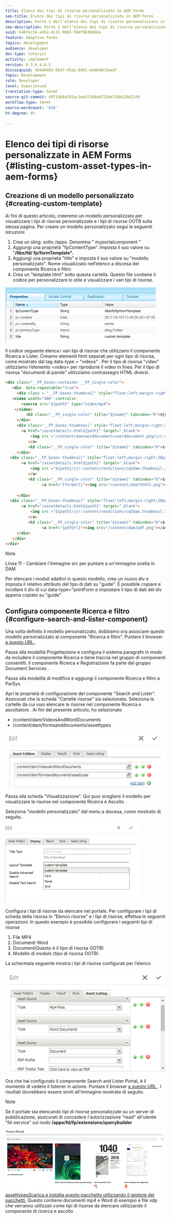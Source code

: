 ```yaml
---
title: Elenco dei tipi di risorse personalizzate in AEM Forms
seo-title: Elenco dei tipi di risorse personalizzate in AEM Forms
description: Parte 2 dell’elenco dei tipi di risorse personalizzate in AEM Forms
seo-description: Parte 2 dell’elenco dei tipi di risorse personalizzate in AEM Forms
uuid: 6467ec34-e452-4c21-9bb5-504f9630466a
feature: Adaptive Forms
topics: development
audience: developer
doc-type: tutorial
activity: implement
version: 6.3,6.4,6.5
discoiquuid: 4b940465-0bd7-45a2-8d01-e4d640c9aedf
topic: Development
role: Developer
level: Experienced
translation-type: tm+mt
source-git-commit: d9714b9a291ec3ee5f3dba9723de72bb120d2149
workflow-type: tm+mt
source-wordcount: '616'
ht-degree: 0%

---
```



# Elenco dei tipi di risorse personalizzate in AEM Forms {#listing-custom-asset-types-in-aem-forms}

## Creazione di un modello personalizzato {#creating-custom-template}


Ai fini di questo articolo, creeremo un modello personalizzato per visualizzare i tipi di risorse personalizzate e i tipi di risorse OOTB sulla stessa pagina. Per creare un modello personalizzato segui le seguenti istruzioni

1. Crea un sling: sotto /apps. Denomina &quot; myportalcomponent &quot;
1. Aggiungi una proprietà &quot;fpContentType&quot;. Imposta il suo valore su &quot;**/libs/fd/ fp/formTemplate&quot;.**
1. Aggiungi una proprietà &quot;title&quot; e imposta il suo valore su &quot;modello personalizzato&quot;. Nome visualizzato nell’elenco a discesa del componente Ricerca e filtro
1. Crea un &quot;template.html&quot; sotto questa cartella. Questo file contiene il codice per personalizzare lo stile e visualizzare i vari tipi di risorse.

![appsfolder](assets/appsfolder_.png)

Il codice seguente elenca i vari tipi di risorse che utilizzano il componente Ricerca e Lister. Creiamo elementi html separati per ogni tipo di risorsa, come mostrato dal tag data-type = &quot;videos&quot; . Per il tipo di risorsa &quot;video&quot; utilizziamo l’elemento &lt;video> per riprodurre il video in linea. Per il tipo di risorsa &quot;documenti di parole&quot; utilizziamo contrassegni HTML diversi.

```html
<div class="__FP_boxes-container __FP_single-color">
   <div  data-repeatable="true">
     <div class = "__FP_boxes-thumbnail" style="float:left;margin-right:20px;" data-type = "videos">
   <video width="400" controls>
       <source src="${path}" type="video/mp4">
    </video>
         <h3 class="__FP_single-color" title="${name}" tabindex="0">${name}</h3>
     </div>
     <div class="__FP_boxes-thumbnail" style="float:left;margin-right:20px;" data-type = "worddocuments">
       <a href="/assetdetails.html${path}" target="_blank">
           <img src ="/content/dam/worddocuments/worddocument.png/jcr:content/renditions/cq5dam.thumbnail.319.319.png"/>
          </a>
          <h3 class="__FP_single-color" title="${name}" tabindex="0">${name}</h3>
     </div>
  <div class="__FP_boxes-thumbnail" style="float:left;margin-right:20px;" data-type = "xfaForm">
       <a href="/assetdetails.html${path}" target="_blank">
           <img src ="${path}/jcr:content/renditions/cq5dam.thumbnail.319.319.png"/>
          </a>
          <h3 class="__FP_single-color" title="${name}" tabindex="0">${name}</h3>
                <a href="{formUrl}"><img src="/content/dam/html5.png"></a><p>

     </div>
  <div class="__FP_boxes-thumbnail" style="float:left;margin-right:20px;" data-type = "printForm">
       <a href="/assetdetails.html${path}" target="_blank">
           <img src ="${path}/jcr:content/renditions/cq5dam.thumbnail.319.319.png"/>
          </a>
          <h3 class="__FP_single-color" title="${name}" tabindex="0">${name}</h3>
                <a href="{pdfUrl}"><img src="/content/dam/pdf.png"></a><p>
     </div>
   </div>
</div>
```

>[!NOTE]
>
>Linea 11 - Cambiare l&#39;immagine src per puntare a un&#39;immagine scelta in DAM.
>
>Per elencare i moduli adattivi in questo modello, crea un nuovo div e imposta il relativo attributo del tipo di dati su &quot;guide&quot;. È possibile copiare e incollare il div di cui data-type=&quot;printForm e impostare il tipo di dati del div appena copiato su &quot;guide&quot;

## Configura componente Ricerca e filtro {#configure-search-and-lister-component}

Una volta definito il modello personalizzato, dobbiamo ora associare questo modello personalizzato al componente &quot;Ricerca e filtro&quot;. Puntare il browser [a questo URL ](http://localhost:4502/editor.html/content/AemForms/CustomPortal.html).

Passa alla modalità Progettazione e configura il sistema paragrafo in modo da includere il componente Ricerca e tiene traccia nel gruppo di componenti consentiti. Il componente Ricerca e Registrazione fa parte del gruppo Document Services .

Passa alla modalità di modifica e aggiungi il componente Ricerca e filtro a ParSys.

Apri le proprietà di configurazione del componente &quot;Search and Lister&quot;. Assicurati che la scheda &quot;Cartelle risorse&quot; sia selezionata. Seleziona le cartelle da cui vuoi elencare le risorse nel componente Ricerca e ascoltatore . Ai fini del presente articolo, ho selezionato

* /content/dam/VideosAndWordDocuments
* /content/dam/formsanddocuments/assettypes

![assetfolder](assets/selectingassetfolders.png)

Passa alla scheda &quot;Visualizzazione&quot;. Qui puoi scegliere il modello per visualizzare le risorse nel componente Ricerca e Ascolto .

Seleziona &quot;modello personalizzato&quot; dal menu a discesa, come mostrato di seguito.

![ricercatrice](assets/searchandlistercomponent.gif)

Configura i tipi di risorse da elencare nel portale. Per configurare i tipi di scheda della risorsa in &quot;Elenco risorse&quot; e i tipi di risorse, effettua le seguenti operazioni: In questo esempio è possibile configurare i seguenti tipi di risorse

1. File MP4
1. Documenti Word
1. Document(Questo è il tipo di risorsa OOTB)
1. Modello di modulo (tipo di risorsa OOTB)

La schermata seguente mostra i tipi di risorse configurati per l’elenco

![assettypes](assets/assettypes.png)

Ora che hai configurato il componente Search and Lister Portal, è il momento di vedere il listener in azione. Puntare il browser [a questo URL ](http://localhost:4502/content/AemForms/CustomPortal.html?wcmmode=disabled). I risultati dovrebbero essere simili all&#39;immagine mostrata di seguito.

>[!NOTE]
>
>Se il portale sta elencando tipi di risorse personalizzate su un server di pubblicazione, assicurati di concedere l&#39;autorizzazione &quot;read&quot; all&#39;utente &quot;fd-service&quot; sul nodo **/apps/fd/fp/extensions/querybuilder**

![](assets/assettypeslistings.png)
[assettypesScarica e installa questo pacchetto utilizzando il gestore dei pacchetti.](assets/customassettypekt1.zip) Questo contiene documenti mp4 e Word di esempio e file xdp che verranno utilizzati come tipi di risorse da elencare utilizzando il componente di ricerca e ascolto
